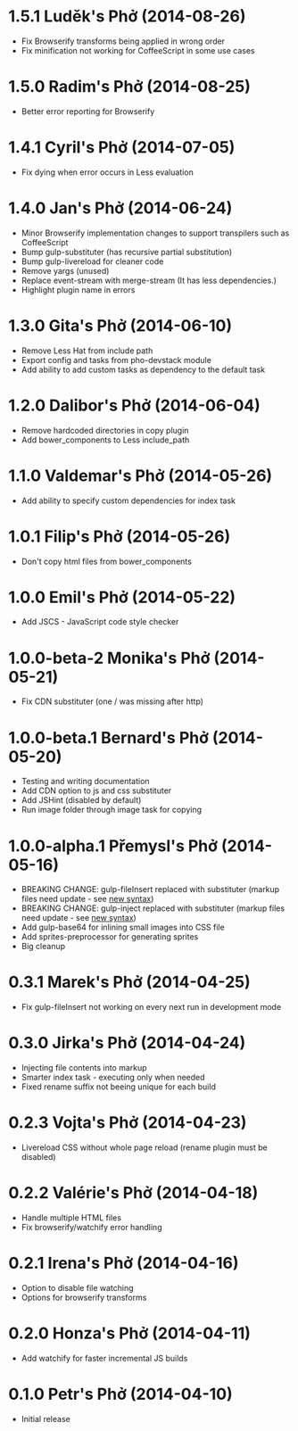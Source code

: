 <a name="1.5.1"></a>
# 1.5.1 Luděk's Phở (2014-08-26)

- Fix Browserify transforms being applied in wrong order
- Fix minification not working for CoffeeScript in some use cases

<a name="1.5.0"></a>
# 1.5.0 Radim's Phở (2014-08-25)

- Better error reporting for Browserify

<a name="1.4.1"></a>
# 1.4.1 Cyril's Phở (2014-07-05)

- Fix dying when error occurs in Less evaluation

<a name="1.4.0"></a>
# 1.4.0 Jan's Phở (2014-06-24)

- Minor Browserify implementation changes to support transpilers such as CoffeeScript
- Bump gulp-substituter (has recursive partial substitution)
- Bump gulp-livereload for cleaner code
- Remove yargs (unused)
- Replace event-stream with merge-stream (It has less dependencies.)
- Highlight plugin name in errors

<a name="1.3.0"></a>
# 1.3.0 Gita's Phở (2014-06-10)

- Remove Less Hat from include path
- Export config and tasks from pho-devstack module
- Add ability to add custom tasks as dependency to the default task

<a name="1.2.0"></a>
# 1.2.0 Dalibor's Phở (2014-06-04)

- Remove hardcoded directories in copy plugin
- Add bower_components to Less include_path

<a name="1.1.0"></a>
# 1.1.0 Valdemar's Phở (2014-05-26)

- Add ability to specify custom dependencies for index task

<a name="1.0.1"></a>
# 1.0.1 Filip's Phở (2014-05-26)

- Don't copy html files from bower_components

<a name="1.0.0"></a>
# 1.0.0 Emil's Phở (2014-05-22)

- Add JSCS - JavaScript code style checker

<a name="1.0.0-beta.2"></a>
# 1.0.0-beta-2 Monika's Phở (2014-05-21)

- Fix CDN substituter (one / was missing after http)

<a name="1.0.0-beta.1"></a>
# 1.0.0-beta.1 Bernard's Phở (2014-05-20)

- Testing and writing documentation
- Add CDN option to js and css substituter
- Add JSHint (disabled by default)
- Run image folder through image task for copying

<a name="1.0.0-alpha.1"></a>
# 1.0.0-alpha.1 Přemysl's Phở (2014-05-16)

- BREAKING CHANGE: gulp-fileInsert replaced with substituter (markup files need update - see [new syntax][generator-index-1.0.0-alpha.1])
- BREAKING CHANGE: gulp-inject replaced with substituter (markup files need update - see [new syntax][generator-index-1.0.0-alpha.1])
- Add gulp-base64 for inlining small images into CSS file
- Add sprites-preprocessor for generating sprites
- Big cleanup

[generator-index-1.0.0-alpha.1]: https://github.com/madebysource/generator-pho/blob/af917b1d96d22981fe7e2ad6a0ad13e37fcd3162/app/templates/src/index.html

<a name="0.3.1"></a>
# 0.3.1 Marek's Phở (2014-04-25)

- Fix gulp-fileInsert not working on every next run in development mode

<a name="0.3.0"></a>
# 0.3.0 Jirka's Phở (2014-04-24)

- Injecting file contents into markup
- Smarter index task - executing only when needed
- Fixed rename suffix not beeing unique for each build

<a name="0.2.3"></a>
# 0.2.3 Vojta's Phở (2014-04-23)

- Livereload CSS without whole page reload (rename plugin must be disabled)

<a name="0.2.2"></a>
# 0.2.2 Valérie's Phở (2014-04-18)

- Handle multiple HTML files
- Fix browserify/watchify error handling

<a name="0.2.1"></a>
# 0.2.1 Irena's Phở (2014-04-16)

- Option to disable file watching
- Options for browserify transforms

<a name="0.2.0"></a>
# 0.2.0 Honza's Phở (2014-04-11)

- Add watchify for faster incremental JS builds

<a name="0.1.0"></a>
# 0.1.0 Petr's Phở (2014-04-10)

- Initial release